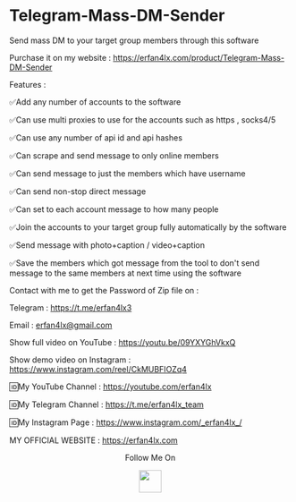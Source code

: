# Telegram-Mass-DM-Sender
Send mass DM to your target group members through this software

Purchase it on my website : https://erfan4lx.com/product/Telegram-Mass-DM-Sender

Features :

✅Add any number of accounts to the software

✅Can use multi proxies to use for the accounts such as https , socks4/5

✅Can use any number of api id and api hashes

✅Can scrape and send message to only online members

✅Can send message to just the members which have username

✅Can send non-stop direct message

✅Can set to each account message to how many people

✅Join the accounts to your target group fully automatically by the software

✅Send message with photo+caption / video+caption

✅Save the members which got message from the tool to don't send message to the same members at next time using the software

Contact with me to get the Password of Zip file on :

 Telegram : https://t.me/erfan4lx3
  
 Email : erfan4lx@gmail.com

Show full video on YouTube : https://youtu.be/09YXYGhVkxQ

Show demo video on Instagram : https://www.instagram.com/reel/CkMUBFIOZq4
 
🆔My YouTube Channel : https://youtube.com/erfan4lx

🆔My Telegram Channel : https://t.me/erfan4lx_team

🆔My Instagram Page : https://www.instagram.com/_erfan4lx_/

 MY OFFICIAL WEBSITE : https://erfan4lx.com

<p align="center">
  Follow Me On
</p>
<p align="center">
  <a href="https://www.youtube.com/c/erfan4lx?sub_confirmation=1">
    <img src="https://www.iconsdb.com/icons/preview/black/youtube-4-xxl.png" width="40" height="40">
  </a>
</p>

